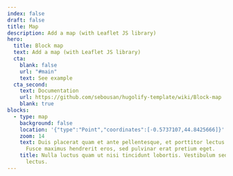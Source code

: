 ```yaml
---
index: false
draft: false
title: Map
description: Add a map (with Leaflet JS library)
hero:
  title: Block map
  text: Add a map (with Leaflet JS library)
  cta:
    blank: false
    url: "#main"
    text: See example
  cta_second:
    text: Documentation
    url: https://github.com/sebousan/hugolify-template/wiki/Block-map
    blank: true
blocks:
  - type: map
    background: false
    location: '{"type":"Point","coordinates":[-0.5737107,44.8425666]}'
    zoom: 14
    text: Duis placerat quam et ante pellentesque, et porttitor lectus sollicitudin.
      Fusce maximus hendrerit eros, sed pulvinar erat pretium eget.
    title: Nulla luctus quam ut nisi tincidunt lobortis. Vestibulum sed bibendum
      lectus.
---
```

